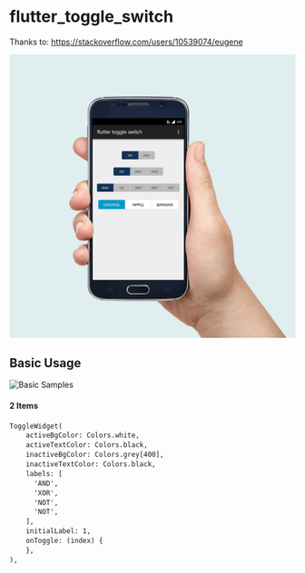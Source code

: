 # flutter_toggle_switch

Thanks to: https://stackoverflow.com/users/10539074/eugene

![Screen Shot](screen.jpg)


## Basic Usage

![Basic Samples](docs/basic.gif)

#### 2 Items

```xml
ToggleWidget(
    activeBgColor: Colors.white,
    activeTextColor: Colors.black,
    inactiveBgColor: Colors.grey[400],
    inactiveTextColor: Colors.black,
    labels: [
      'AND',
      'XOR',
      'NOT',
      'NOT',
    ],
    initialLabel: 1,
    onToggle: (index) {
    },
),
```
